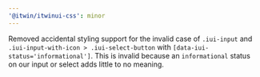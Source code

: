 ```yaml
---
'@itwin/itwinui-css': minor
---
```


Removed accidental styling support for the invalid case of `.iui-input` and `.iui-input-with-icon > .iui-select-button` with `[data-iui-status='informational']`. This is invalid because an `informational` status on our input or select adds little to no meaning.
